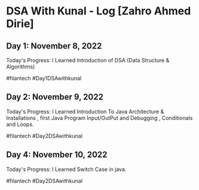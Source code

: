 # DSA With Kunal - Log [Zahro Ahmed Dirie]

## Day 1: November 8, 2022

Today's Progress: I Learned Introduction of DSA (Data Structure & Algorithms)

#filantech  #Day1DSAwithkunal 

## Day 2: November 9, 2022

Today's Progress: I Learned Introduction To Java Architecture & Installations , first Java Program Input/OutPut and  Debugging , Conditionals and Loops.

#filantech  #Day2DSAwithkunal  

## Day 4: November 10, 2022

Today's Progress: I Learned Switch Case in java.

#filantech  #Day2DSAwithkunal 
